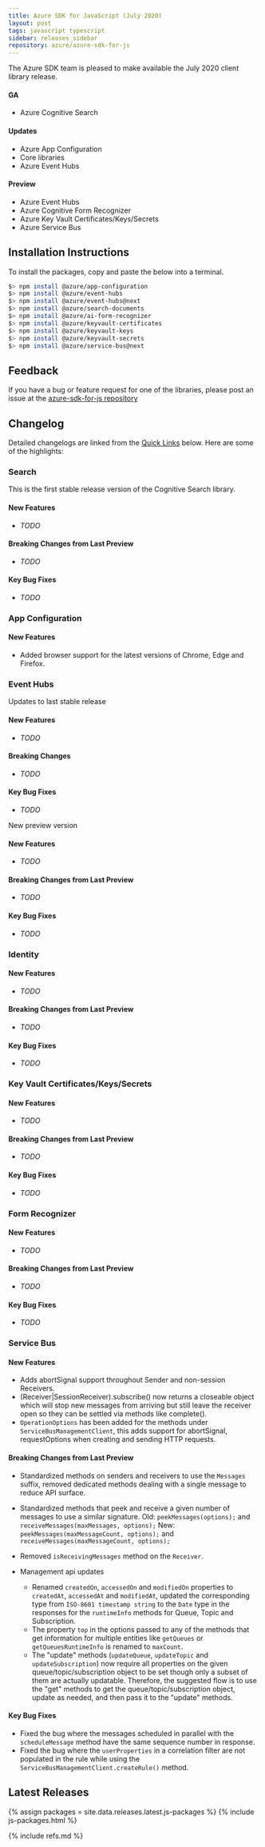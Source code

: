 ```yaml
---
title: Azure SDK for JavaScript (July 2020)
layout: post
tags: javascript typescript
sidebar: releases_sidebar
repository: azure/azure-sdk-for-js
---
```


The Azure SDK team is pleased to make available the July 2020 client library release.

#### GA

- Azure Cognitive Search

#### Updates

- Azure App Configuration
- Core libraries
- Azure Event Hubs

#### Preview

- Azure Event Hubs
- Azure Cognitive Form Recognizer
- Azure Key Vault Certificates/Keys/Secrets
- Azure Service Bus

## Installation Instructions

To install the packages, copy and paste the below into a terminal.

```bash
$> npm install @azure/app-configuration
$> npm install @azure/event-hubs
$> npm install @azure/event-hubs@next
$> npm install @azure/search-documents
$> npm install @azure/ai-form-recognizer
$> npm install @azure/keyvault-certificates
$> npm install @azure/keyvault-keys
$> npm install @azure/keyvault-secrets
$> npm install @azure/service-bus@next
```

## Feedback

If you have a bug or feature request for one of the libraries, please post an issue at the [azure-sdk-for-js repository](https://github.com/azure/azure-sdk-for-js/issues)

## Changelog

Detailed changelogs are linked from the [Quick Links](#quick-links) below. Here are some of the highlights:

### Search

This is the first stable release version of the Cognitive Search library.

#### New Features

- *TODO*

#### Breaking Changes from Last Preview

- *TODO*

#### Key Bug Fixes

- *TODO*

### App Configuration

#### New Features

- Added browser support for the latest versions of Chrome, Edge and Firefox.

### Event Hubs

Updates to last stable release

#### New Features

- *TODO*

#### Breaking Changes

- *TODO*

#### Key Bug Fixes

- *TODO*

New preview version

#### New Features

- *TODO*

#### Breaking Changes from Last Preview

- *TODO*

#### Key Bug Fixes

- *TODO*

### Identity

#### New Features

- *TODO*

#### Breaking Changes from Last Preview

- *TODO*

#### Key Bug Fixes

- *TODO*

### Key Vault Certificates/Keys/Secrets

#### New Features

- *TODO*

#### Breaking Changes from Last Preview

- *TODO*

#### Key Bug Fixes

- *TODO*

### Form Recognizer

#### New Features

- *TODO*

#### Breaking Changes from Last Preview

- *TODO*

#### Key Bug Fixes

- *TODO*

### Service Bus

#### New Features

- Adds abortSignal support throughout Sender and non-session Receivers.
- (Receiver|SessionReceiver).subscribe() now returns a closeable object which will stop new messages from arriving but still leave the receiver open so they can be settled via methods like complete().
- `OperationOptions` has been added for the methods under `ServiceBusManagementClient`, this adds support for abortSignal, requestOptions when creating and sending HTTP requests.

#### Breaking Changes from Last Preview

- Standardized methods on senders and receivers to use the `Messages` suffix, removed dedicated methods dealing with a single message to reduce API surface.
- Standardized methods that peek and receive a given number of messages to use a similar signature. 
  Old: `peekMessages(options);` and `receiveMessages(maxMessages, options);`
  New: `peekMessages(maxMessageCount, options);` and `receiveMessages(maxMessageCount, options);`
- Removed `isReceivingMessages` method on the `Receiver`.
- Management api updates

  - Renamed `createdOn`, `accessedOn` and `modifiedOn` properties to `createdAt`, `accessedAt` and `modifiedAt`, updated the corresponding type from `ISO-8601 timestamp string` to the `Date` type in the responses for the `runtimeInfo` methods for Queue, Topic and Subscription.
  - The property `top` in the options passed to any of the methods that get information for multiple entities like `getQueues` or `getQueuesRuntimeInfo` is renamed to `maxCount`.
  - The "update" methods (`updateQueue`, `updateTopic` and `updateSubscription`) now require all properties on the given queue/topic/subscription object to be set though only a subset of them are actually updatable. Therefore, the suggested flow is to use the "get" methods to get the queue/topic/subscription object, update as needed, and then pass it to the "update" methods.

#### Key Bug Fixes

- Fixed the bug where the messages scheduled in parallel with the `scheduleMessage` method have the same sequence number in response.
- Fixed the bug where the `userProperties` in a correlation filter are not populated in the rule while using the `ServiceBusManagementClient.createRule()` method.

## Latest Releases

{% assign packages = site.data.releases.latest.js-packages %}
{% include js-packages.html %}

{% include refs.md %}
